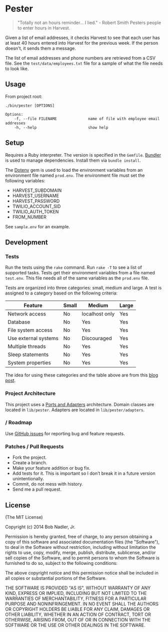 # Pester
> "Totally not an hours reminder... I lied." - Robert Smith
Pesters people to enter hours in Harvest.

Given a list of email addresses, it checks Harvest to see that each user has at least 40 hours entered into Harvest for the previous week. If the person doesn't, it sends them a message.

The list of email addresses and phone numbers are retrieved from a CSV file. See the `test/data/employees.txt` file for a sample of what the file needs to look like.

## Usage

From project root:

```
./bin/pester [OPTIONS]

Options:
    -f, --file FILENAME              name of file with employee email addresses
    -h, --help                       show help
```

## Setup
Requires a Ruby interpreter. The version is specified in the `Gemfile`. [Bundler](http://bundler.io/) is used to manage dependencies. Install them via `bundle install`.

The [Dotenv](https://github.com/bkeepers/dotenv) gem is used to load the environment variables from an environment file named `prod.env`. The environment file must set the following variables:
* HARVEST_SUBDOMAIN
* HARVEST_USERNAME
* HARVEST_PASSWORD
* TWILIO_ACCOUNT_SID
* TWILIO_AUTH_TOKEN
* FROM_NUMBER

See `sample.env` for an example.

## Development

### Tests
Run the tests using the `rake` command. Run `rake -T` to see a list of supported tasks. Tests get their environment variables from a file named `test.env`. This file needs all of the same variables as the `prod.env` file.

Tests are organized into three categories: small, medium and large. A test is assigned to a category based on the following criteria:

| Feature              | Small | Medium         | Large |
| -------------------- | ----- | -------------- | ----- |
| Network access       | No    | localhost only | Yes   |
| Database             | No    | Yes            | Yes   |
| File system access   | No    | Yes            | Yes   |
| Use external systems | No    | Discouraged    | Yes   |
| Multiple threads     | No    | Yes            | Yes   |
| Sleep statements     | No    | Yes            | Yes   |
| System properties    | No    | Yes            | Yes   |

The idea for using these categories and the table above are from this [blog post](http://googletesting.blogspot.com/2010/12/test-sizes.html).

### Project Architecture
This project uses a [Ports and Adapters](http://alistair.cockburn.us/Hexagonal+architecture) architecture. Domain classes are located in `lib/pester`. Adapters are located in `lib/pester/adapters`.

### / Roadmap

Use [GitHub issues](http://github.com/bnadlerjr/pester/issues) for reporting bug and feature requests.

### Patches / Pull Requests
* Fork the project.
* Create a branch.
* Make your feature addition or bug fix.
* Add tests for it. This is important so I don’t break it in a future version unintentionally.
* Commit, do not mess with history.
* Send me a pull request.

## License
(The MIT License)

Copyright (c) 2014 Bob Nadler, Jr.

Permission is hereby granted, free of charge, to any person obtaining a copy of this software and associated documentation files (the "Software"), to deal in the Software without restriction, including without limitation the rights to use, copy, modify, merge, publish, distribute, sublicense, and/or sell copies of the Software, and to permit persons to whom the Software is furnished to do so, subject to the following conditions:

The above copyright notice and this permission notice shall be included in all copies or substantial portions of the Software.

THE SOFTWARE IS PROVIDED "AS IS", WITHOUT WARRANTY OF ANY KIND, EXPRESS OR IMPLIED, INCLUDING BUT NOT LIMITED TO THE WARRANTIES OF MERCHANTABILITY, FITNESS FOR A PARTICULAR PURPOSE AND NONINFRINGEMENT. IN NO EVENT SHALL THE AUTHORS OR COPYRIGHT HOLDERS BE LIABLE FOR ANY CLAIM, DAMAGES OR OTHER LIABILITY, WHETHER IN AN ACTION OF CONTRACT, TORT OR OTHERWISE, ARISING FROM, OUT OF OR IN CONNECTION WITH THE SOFTWARE OR THE USE OR OTHER DEALINGS IN THE SOFTWARE.
